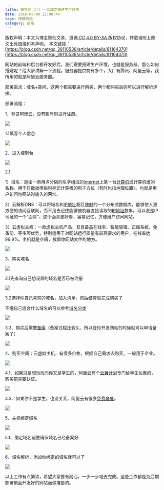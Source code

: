 ```yaml
---
title: 微官网（六）——后端之搭建生产环境
date: 2018-08-09 22:08:44
tags: 搭建网站
category: 前端
---
```

 [ ](http://creativecommons.org/licenses/by-sa/4.0/) 版权声明：本文为博主原创文章，遵循[ CC 4.0 BY-SA ](http://creativecommons.org/licenses/by-sa/4.0/)版权协议，转载请附上原文出处链接和本声明。  本文链接：[https://blog.csdn.net/qq_39110538/article/details/81164370](https://blog.csdn.net/qq_39110538/article/details/81164370)   
    
   网站的前端和后台都开发好后，我们需要搭建生产环境，也就是服务器。那么如何搭建呢？给大家讲解一下流程。服务器提供商有多个，大厂有腾讯、阿里云等，我所用的就是阿里云服务器。

 部署需求：域名+空间，这两个都需要进行购买，两个都购买后则可以进行解析连接。

 部署流程：

 1、登录阿里云，没有账号则进行注册。

 ![](https://img-blog.csdn.net/20180807210948892?watermark/2/text/aHR0cHM6Ly9ibG9nLmNzZG4ubmV0L3FxXzM5MTEwNTM4/font/5a6L5L2T/fontsize/400/fill/I0JBQkFCMA==/dissolve/70)

 1.1填写个人信息

 ![](https://img-blog.csdn.net/20180807211012236?watermark/2/text/aHR0cHM6Ly9ibG9nLmNzZG4ubmV0L3FxXzM5MTEwNTM4/font/5a6L5L2T/fontsize/400/fill/I0JBQkFCMA==/dissolve/70)

 2、进入控制台

 ![](https://img-blog.csdn.net/20180807211019450?watermark/2/text/aHR0cHM6Ly9ibG9nLmNzZG4ubmV0L3FxXzM5MTEwNTM4/font/5a6L5L2T/fontsize/400/fill/I0JBQkFCMA==/dissolve/70)

 2.1

 1）域名：是由一串用点分隔的名字组成的[Internet](https://baike.baidu.com/item/Internet)上某一台[计算机](https://baike.baidu.com/item/%E8%AE%A1%E7%AE%97%E6%9C%BA)或计算机组的名称，用于在数据传输时标识计算机的电子方位（有时也指地理位置）。也就是用户访问你网站时输入的网址。

 2）云解析DNS：可以将域名和[IP地址](https://baike.baidu.com/item/IP%E5%9C%B0%E5%9D%80)相互[映射](https://baike.baidu.com/item/%E6%98%A0%E5%B0%84)的一个分布式数据库，能够使人更方便的访问互联网，而不用去记住能够被机器直接读取的[IP地址](https://baike.baidu.com/item/IP%E5%9C%B0%E5%9D%80)数串。可以说是IP地址的一个“面具”，这个面具更好看，容易记忆，方便用户访问网站。

 3）云虚拟主机：一款虚拟主机产品，其具备高在线率、智能容错、正版系统、免备份、等多项优势，特别适用于对网站运行质量有较高要求的用户，在线率达99.9%。主机就是空间，放置你网站文件的地方。

 ![](https://img-blog.csdn.net/20180807224611438?watermark/2/text/aHR0cHM6Ly9ibG9nLmNzZG4ubmV0L3FxXzM5MTEwNTM4/font/5a6L5L2T/fontsize/400/fill/I0JBQkFCMA==/dissolve/70) 

 3、购买域名

 ![](https://img-blog.csdn.net/20180807211036613?watermark/2/text/aHR0cHM6Ly9ibG9nLmNzZG4ubmV0L3FxXzM5MTEwNTM4/font/5a6L5L2T/fontsize/400/fill/I0JBQkFCMA==/dissolve/70)

 3.1先查询自己想设置的域名是否已被注册

 ![](https://img-blog.csdn.net/20180807224910362?watermark/2/text/aHR0cHM6Ly9ibG9nLmNzZG4ubmV0L3FxXzM5MTEwNTM4/font/5a6L5L2T/fontsize/400/fill/I0JBQkFCMA==/dissolve/70)

 3.2选择你自己喜欢的域名，加入清单，然后结算就完成购买了

 不懂自己适合什么域名的可以参考[域名分类](https://baike.baidu.com/item/%E5%9F%9F%E5%90%8D%E7%A7%8D%E7%B1%BB/849820)

 ![](https://img-blog.csdn.net/20180807225057106?watermark/2/text/aHR0cHM6Ly9ibG9nLmNzZG4ubmV0L3FxXzM5MTEwNTM4/font/5a6L5L2T/fontsize/400/fill/I0JBQkFCMA==/dissolve/70)

 3.3、购买后需要[备案](https://beian.aliyun.com/?spm=5176.2020520137.103.3.46512885dgDZ7k)（备案过程比较久，所以在你开发网站的时候就可以申请备案了）

 ![](https://img-blog.csdn.net/20180807232447679?watermark/2/text/aHR0cHM6Ly9ibG9nLmNzZG4ubmV0L3FxXzM5MTEwNTM4/font/5a6L5L2T/fontsize/400/fill/I0JBQkFCMA==/dissolve/70)

 

 4、购买空间：云虚拟主机，有很多价格，根据自己需求去购买，一般用于企业。

 ![](https://img-blog.csdn.net/20180807211042261?watermark/2/text/aHR0cHM6Ly9ibG9nLmNzZG4ubmV0L3FxXzM5MTEwNTM4/font/5a6L5L2T/fontsize/400/fill/I0JBQkFCMA==/dissolve/70)

 4.1、如果只是想玩玩而你又是学生的，阿里云有个[云翼计划](https://promotion.aliyun.com/ntms/campus2017.html?ali_trackid=2:mm_25532868_26008703_100926665:1533655084_308_1053059930)专门给学生优惠的，购买前需要认证。

 ![](https://img-blog.csdn.net/20180807220416720?watermark/2/text/aHR0cHM6Ly9ibG9nLmNzZG4ubmV0L3FxXzM5MTEwNTM4/font/5a6L5L2T/fontsize/400/fill/I0JBQkFCMA==/dissolve/70)

 4.3、如果你不是学生，也没关系，阿里云有很多[免费套餐](https://free.aliyun.com/ntms/free/personal.html?handle=true)。

 ![](https://img-blog.csdn.net/20180807231528681?watermark/2/text/aHR0cHM6Ly9ibG9nLmNzZG4ubmV0L3FxXzM5MTEwNTM4/font/5a6L5L2T/fontsize/400/fill/I0JBQkFCMA==/dissolve/70)

 5、主机绑定域名 

 ![](https://img-blog.csdn.net/20180807232728568?watermark/2/text/aHR0cHM6Ly9ibG9nLmNzZG4ubmV0L3FxXzM5MTEwNTM4/font/5a6L5L2T/fontsize/400/fill/I0JBQkFCMA==/dissolve/70)

 5.1、绑定域名前要确保域名已经备案好

 ![](https://img-blog.csdn.net/20180807233005715?watermark/2/text/aHR0cHM6Ly9ibG9nLmNzZG4ubmV0L3FxXzM5MTEwNTM4/font/5a6L5L2T/fontsize/400/fill/I0JBQkFCMA==/dissolve/70)

 6、域名解析、添加你绑定的域名就可以了

 ![](https://img-blog.csdn.net/20180807233243386?watermark/2/text/aHR0cHM6Ly9ibG9nLmNzZG4ubmV0L3FxXzM5MTEwNTM4/font/5a6L5L2T/fontsize/400/fill/I0JBQkFCMA==/dissolve/70)

 以上工作有点繁琐，希望大家要有耐心，一步一步地去完成。这些工作都是为后期部署前面开发好的网站而做准备的。

   
 